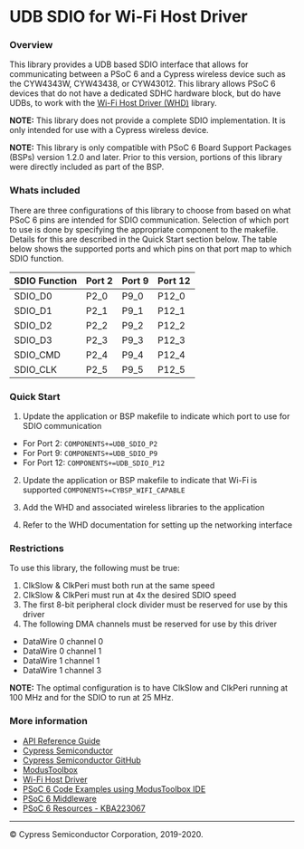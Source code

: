 # UDB SDIO for Wi-Fi Host Driver

### Overview

This library provides a UDB based SDIO interface that allows for communicating between a PSoC 6 and a Cypress wireless device such as the CYW4343W, CYW43438, or CYW43012. This library allows PSoC 6 devices that do not have a dedicated SDHC hardware block, but do have UDBs, to work with the [Wi-Fi Host Driver (WHD)](https://github.com/cypresssemiconductorco/wifi-host-driver) library.

**NOTE:** This library does not provide a complete SDIO implementation. It is only intended for use with a Cypress wireless device.

**NOTE:** This library is only compatible with PSoC 6 Board Support Packages (BSPs) version 1.2.0 and later. Prior to this version, portions of this library were directly included as part of the BSP.

### Whats included
There are three configurations of this library to choose from based on what PSoC 6 pins are intended for SDIO communication. Selection of which port to use is done by specifying the appropriate component to the makefile. Details for this are described in the Quick Start section below. The table below shows the supported ports and which pins on that port map to which SDIO function.

| SDIO Function | Port 2 | Port 9 | Port 12 |
| ------------- | ------ | ------ | ------- |
| SDIO_D0       | P2_0   | P9_0   | P12_0   |
| SDIO_D1       | P2_1   | P9_1   | P12_1   |
| SDIO_D2       | P2_2   | P9_2   | P12_2   |
| SDIO_D3       | P2_3   | P9_3   | P12_3   |
| SDIO_CMD      | P2_4   | P9_4   | P12_4   |
| SDIO_CLK      | P2_5   | P9_5   | P12_5   |


### Quick Start
1. Update the application or BSP makefile to indicate which port to use for SDIO communication
* For Port 2: ```COMPONENTS+=UDB_SDIO_P2```
* For Port 9: ```COMPONENTS+=UDB_SDIO_P9```
* For Port 12: ```COMPONENTS+=UDB_SDIO_P12```

2. Update the application or BSP makefile to indicate that Wi-Fi is supported
```COMPONENTS+=CYBSP_WIFI_CAPABLE```

3. Add the WHD and associated wireless libraries to the application

4. Refer to the WHD documentation for setting up the networking interface


### Restrictions
To use this library, the following must be true:
1. ClkSlow & ClkPeri must both run at the same speed
2. ClkSlow & ClkPeri must run at 4x the desired SDIO speed
3. The first 8-bit peripheral clock divider must be reserved for use by this driver
4. The following DMA channels must be reserved for use by this driver
* DataWire 0 channel 0
* DataWire 0 channel 1
* DataWire 1 channel 1
* DataWire 1 channel 3

**NOTE:** The optimal configuration is to have ClkSlow and ClkPeri running at 100 MHz and for the SDIO to run at 25 MHz.

### More information

* [API Reference Guide](https://cypresssemiconductorco.github.io/udb-sdio-whd/html/index.html)
* [Cypress Semiconductor](http://www.cypress.com)
* [Cypress Semiconductor GitHub](https://github.com/cypresssemiconductorco)
* [ModusToolbox](https://www.cypress.com/products/modustoolbox-software-environment)
* [Wi-Fi Host Driver](https://github.com/cypresssemiconductorco/wifi-host-driver)
* [PSoC 6 Code Examples using ModusToolbox IDE](https://github.com/cypresssemiconductorco/Code-Examples-for-ModusToolbox-Software)
* [PSoC 6 Middleware](https://github.com/cypresssemiconductorco/psoc6-middleware)
* [PSoC 6 Resources - KBA223067](https://community.cypress.com/docs/DOC-14644)

---
© Cypress Semiconductor Corporation, 2019-2020.
